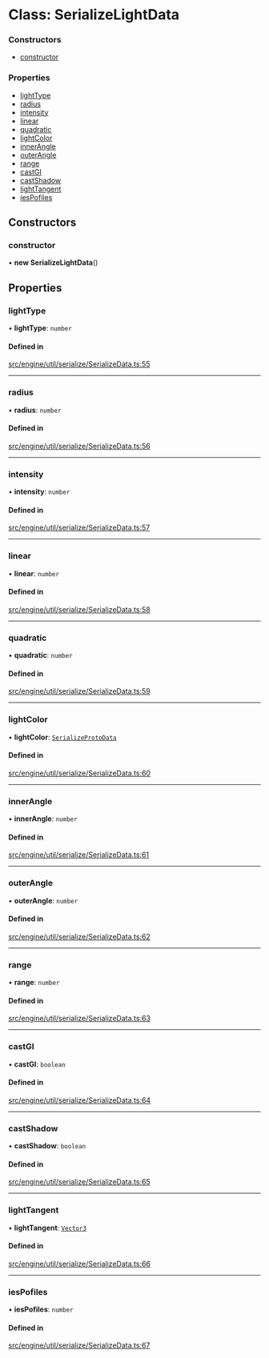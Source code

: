 # Class: SerializeLightData


### Constructors

- [constructor](SerializeLightData.md#constructor)

### Properties

- [lightType](SerializeLightData.md#lighttype)
- [radius](SerializeLightData.md#radius)
- [intensity](SerializeLightData.md#intensity)
- [linear](SerializeLightData.md#linear)
- [quadratic](SerializeLightData.md#quadratic)
- [lightColor](SerializeLightData.md#lightcolor)
- [innerAngle](SerializeLightData.md#innerangle)
- [outerAngle](SerializeLightData.md#outerangle)
- [range](SerializeLightData.md#range)
- [castGI](SerializeLightData.md#castgi)
- [castShadow](SerializeLightData.md#castshadow)
- [lightTangent](SerializeLightData.md#lighttangent)
- [iesPofiles](SerializeLightData.md#iespofiles)

## Constructors

### constructor

• **new SerializeLightData**()

## Properties

### lightType

• **lightType**: `number`

#### Defined in

[src/engine/util/serialize/SerializeData.ts:55](https://github.com/Orillusion/orillusion/blob/main/src/engine/util/serialize/SerializeData.ts#L55)

___

### radius

• **radius**: `number`

#### Defined in

[src/engine/util/serialize/SerializeData.ts:56](https://github.com/Orillusion/orillusion/blob/main/src/engine/util/serialize/SerializeData.ts#L56)

___

### intensity

• **intensity**: `number`

#### Defined in

[src/engine/util/serialize/SerializeData.ts:57](https://github.com/Orillusion/orillusion/blob/main/src/engine/util/serialize/SerializeData.ts#L57)

___

### linear

• **linear**: `number`

#### Defined in

[src/engine/util/serialize/SerializeData.ts:58](https://github.com/Orillusion/orillusion/blob/main/src/engine/util/serialize/SerializeData.ts#L58)

___

### quadratic

• **quadratic**: `number`

#### Defined in

[src/engine/util/serialize/SerializeData.ts:59](https://github.com/Orillusion/orillusion/blob/main/src/engine/util/serialize/SerializeData.ts#L59)

___

### lightColor

• **lightColor**: [`SerializeProtoData`](SerializeProtoData.md)

#### Defined in

[src/engine/util/serialize/SerializeData.ts:60](https://github.com/Orillusion/orillusion/blob/main/src/engine/util/serialize/SerializeData.ts#L60)

___

### innerAngle

• **innerAngle**: `number`

#### Defined in

[src/engine/util/serialize/SerializeData.ts:61](https://github.com/Orillusion/orillusion/blob/main/src/engine/util/serialize/SerializeData.ts#L61)

___

### outerAngle

• **outerAngle**: `number`

#### Defined in

[src/engine/util/serialize/SerializeData.ts:62](https://github.com/Orillusion/orillusion/blob/main/src/engine/util/serialize/SerializeData.ts#L62)

___

### range

• **range**: `number`

#### Defined in

[src/engine/util/serialize/SerializeData.ts:63](https://github.com/Orillusion/orillusion/blob/main/src/engine/util/serialize/SerializeData.ts#L63)

___

### castGI

• **castGI**: `boolean`

#### Defined in

[src/engine/util/serialize/SerializeData.ts:64](https://github.com/Orillusion/orillusion/blob/main/src/engine/util/serialize/SerializeData.ts#L64)

___

### castShadow

• **castShadow**: `boolean`

#### Defined in

[src/engine/util/serialize/SerializeData.ts:65](https://github.com/Orillusion/orillusion/blob/main/src/engine/util/serialize/SerializeData.ts#L65)

___

### lightTangent

• **lightTangent**: [`Vector3`](Vector3.md)

#### Defined in

[src/engine/util/serialize/SerializeData.ts:66](https://github.com/Orillusion/orillusion/blob/main/src/engine/util/serialize/SerializeData.ts#L66)

___

### iesPofiles

• **iesPofiles**: `number`

#### Defined in

[src/engine/util/serialize/SerializeData.ts:67](https://github.com/Orillusion/orillusion/blob/main/src/engine/util/serialize/SerializeData.ts#L67)
